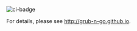 ![ci-badge](https://github.com/grub-n-go/grub-n-go/workflows/ci-meteor-application-template-react/badge.svg)


For details, please see http://grub-n-go.github.io.
